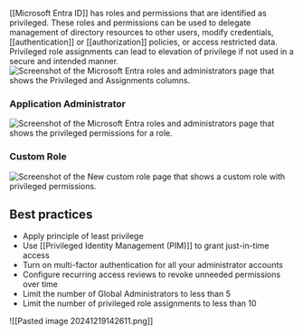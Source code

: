 [[Microsoft Entra ID]] has roles and permissions that are identified as privileged. These roles and permissions can be used to delegate management of directory resources to other users, modify credentials, [[authentication]] or [[authorization]] policies, or access restricted data. Privileged role assignments can lead to elevation of privilege if not used in a secure and intended manner.![Screenshot of the Microsoft Entra roles and administrators page that shows the Privileged and Assignments columns.](https://learn.microsoft.com/en-us/entra/identity/role-based-access-control/media/privileged-roles-permissions/privileged-roles-portal.png)
### Application Administrator
![Screenshot of the Microsoft Entra roles and administrators page that shows the privileged permissions for a role.](https://learn.microsoft.com/en-us/entra/identity/role-based-access-control/media/privileged-roles-permissions/privileged-roles-permissions.png)
### Custom Role
![Screenshot of the New custom role page that shows a custom role with privileged permissions.](https://learn.microsoft.com/en-us/entra/identity/role-based-access-control/media/privileged-roles-permissions/custom-role-privileged-permissions.png)
## Best practices
- Apply principle of least privilege
- Use [[Privileged Identity Management (PIM)]] to grant just-in-time access
- Turn on multi-factor authentication for all your administrator accounts
- Configure recurring access reviews to revoke unneeded permissions over time
- Limit the number of Global Administrators to less than 5
- Limit the number of privileged role assignments to less than 10

![[Pasted image 20241219142611.png]]